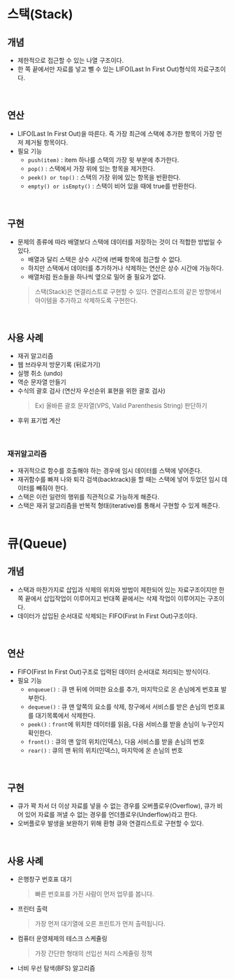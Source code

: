 # 스택(Stack)

## 개념
 - 제한적으로 접근할 수 있는 나열 구조이다.
 - 한 쪽 끝에서만 자료를 넣고 뺄 수 있는 LIFO(Last In First Out)형식의 자료구조이다.

<br>

## 연산
 - LIFO(Last In First Out)을 따른다. 즉 가장 최근에 스택에 추가한 항목이 가장 먼저 제거될 항목이다.
 - 필요 기능
   - `push(item)` : item 하나를 스택의 가장 윗 부분에 추가한다.
   - `pop()` : 스택에서 가장 위에 있는 항목을 제거한다.
   - `peek() or top()` : 스택의 가장 위에 있는 항목을 반환한다.
   - `empty() or isEmpty()` : 스택이 비어 있을 때에 true를 반환한다.

<br>

## 구현
 - 문제의 종류에 따라 배열보다 스택에 데이터를 저장하는 것이 더 적합한 방법일 수 있다.
   - 배열과 달리 스택은 상수 시간에 i번째 항목에 접근할 수 없다.
   - 하지만 스택에서 데이터를 추가하거나 삭제하는 연산은 상수 시간에 가능하다.
   - 배열처럼 원소들을 하나씩 옆으로 밀어 줄 필요가 없다.
   > 스택(Stack)은 연결리스트로 구현할 수 있다. 연결리스트의 같은 방향에서 아이템을 추가하고 삭제하도록 구현한다.

<br>

## 사용 사례
 - 재귀 알고리즘
 - 웹 브라우저 방문기록 (뒤로가기)
 - 실행 취소 (undo)
 - 역순 문자열 만들기
 - 수식의 괄호 검사 (연산자 우선순위 표현을 위한 괄호 검사)
   > Ex) 올바른 괄호 문자열(VPS, Valid Parenthesis String) 판단하기
 - 후위 표기법 계산

<br>

### 재귀알고리즘
 - 재귀적으로 함수를 호출해야 하는 경우에 임시 데이터를 스택에 넣어준다.
 - 재귀함수를 빠져 나와 퇴각 검색(backtrack)을 할 때는 스택에 넣어 두었던 임시 데이터를 빼줘야 한다.
 - 스택은 이런 일련의 행위를 직관적으로 가능하게 해준다.
 - 스택은 재귀 알고리즘을 반복적 형태(iterative)를 통해서 구현할 수 있게 해준다.
<br><br>


# 큐(Queue)

## 개념
 - 스택과 마찬가지로 삽입과 삭제의 위치와 방법이 제한되어 있는 자료구조이지만 한쪽 끝에서 삽입작업이 이루어지고 반대쪽 끝에서는 삭제 작업이 이루어지는 구조이다.
 - 데이터가 삽입된 순서대로 삭제되는 FIFO(First In First Out)구조이다.

<br>

## 연산
 - FIFO(First In First Out)구조로 입력된 데이터 순서대로 처리되는 방식이다.
 - 필요 기능
   - `enqueue()` : 큐 맨 뒤에 어떠한 요소를 추가, 마지막으로 온 손님에게 번호표 발부한다.
   - `dequeue()` : 큐 맨 앞쪽의 요소를 삭제, 창구에서 서비스를 받은 손님의 번호표를 대기목록에서 삭제한다.
   - `peek()` : `front`에 위치한 데이터를 읽음, 다음 서비스를 받을 손님이 누구인지 확인한다.
   - `front()` : 큐의 맨 앞의 위치(인덱스), 다음 서비스를 받을 손님의 번호
   - `rear()` : 큐의 맨 뒤의 위치(인덱스), 마지막에 온 손님의 번호

<br>

## 구현
 - 큐가 꽉 차서 더 이상 자료를 넣을 수 없는 경우를 오버플로우(Overflow), 큐가 비어 있어 자료를 꺼낼 수 없는 경우를 언더플로우(Underflow)라고 한다.
 - 오버플로우 발생을 보완하기 위해 환형 큐와 연결리스트로 구현할 수 있다.

<br>

## 사용 사례
 - 은행창구 번호표 대기
   > 빠른 번호표를 가진 사람이 먼저 업무를 봅니다.
 - 프린터 출력
   > 가장 먼저 대기열에 오른 프린트가 먼저 출력됩니다.
 - 컴퓨터 운영체제의 테스크 스케쥴링
   > 가장 간단한 형태의 선입선 처리 스케쥴링 정책
 - 너비 우선 탐색(BFS) 알고리즘

<br>

<!-- ### 너비 우선 탐색 알고리즘(BFS, Breadth-First Search) -->